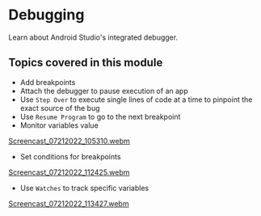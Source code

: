 # Debugging

Learn about Android Studio's integrated debugger.

## Topics covered in this module

- Add breakpoints
- Attach the debugger to pause execution of an app
- Use `Step Over` to execute single lines of code at a time to pinpoint the exact source of the bug
- Use `Resume Program` to go to the next breakpoint
- Monitor variables value

[Screencast_07212022_105310.webm](https://user-images.githubusercontent.com/29587914/180127586-c9e44b23-def9-4d40-958b-80dacc175203.webm)

- Set conditions for breakpoints

[Screencast_07212022_112425.webm](https://user-images.githubusercontent.com/29587914/180129679-bcd3447d-770e-451d-95e0-50920f2a05a8.webm)

- Use `Watches` to track specific variables

[Screencast_07212022_113427.webm](https://user-images.githubusercontent.com/29587914/180130686-444bcf4e-f6aa-4ca5-8bf9-b9dcdc7ce92b.webm)
